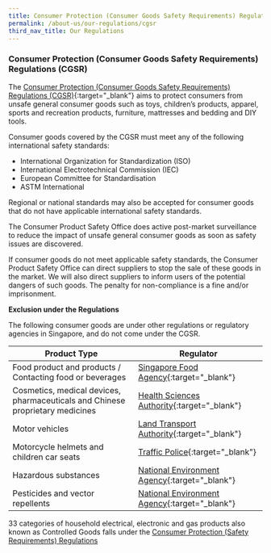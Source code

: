 ```yaml
---
title: Consumer Protection (Consumer Goods Safety Requirements) Regulations (CGSR)
permalink: /about-us/our-regulations/cgsr
third_nav_title: Our Regulations
---
```

### Consumer Protection (Consumer Goods Safety Requirements) Regulations (CGSR)
The [Consumer Protection (Consumer Goods Safety Requirements) Regulations (CGSR)](https://sso.agc.gov.sg/SL/CPTDSRA1975-S113-2011){:target="_blank"} aims to protect consumers from unsafe general consumer goods such as toys, children’s products, apparel, sports and recreation products, furniture, mattresses and bedding and DIY tools.

Consumer goods covered by the CGSR must meet any of the following international safety standards:
* International Organization for Standardization (ISO)
* International Electrotechnical Commission (IEC)
* European Committee for Standardisation
* ASTM International

Regional or national standards may also be accepted for consumer goods that do not have applicable international safety standards.

The Consumer Product Safety Office does active post-market surveillance to reduce the impact of unsafe general consumer goods as soon as safety issues are discovered.

If consumer goods do not meet applicable safety standards, the Consumer Product Safety Office can direct suppliers to stop the sale of these goods in the market. We will also direct suppliers to inform users of the potential dangers of such goods. The penalty for non-compliance is a fine and/or imprisonment.

**Exclusion under the Regulations**

The following consumer goods are under other regulations or regulatory agencies in Singapore, and do not come under the CGSR.

|Product Type|Regulator|
|---|---|
|Food product and products / Contacting food or beverages|[Singapore Food Agency](https://www.sfa.gov.sg/){:target="_blank"}|
|Cosmetics, medical devices, pharmaceuticals and Chinese proprietary medicines|[Health Sciences Authority](https://www.hsa.gov.sg/){:target="_blank"}|
|Motor vehicles|[Land Transport Authority](https://www.lta.gov.sg/content/ltagov/en.html){:target="_blank"}|
|Motorcycle helmets and children car seats|[Traffic Police](https://www.police.gov.sg/Advisories/Traffic/Road-Safety-Tips){:target="_blank"}|
|Hazardous substances|[National Environment Agency](https://www.nea.gov.sg/our-services/pollution-control/chemical-safety/hazardous-substances){:target="_blank"}|
|Pesticides and vector repellents|[National Environment Agency](https://www.nea.gov.sg/our-services/pest-control/registration-of-control-of-public-health-pesticides-and-repellents-against-vectors){:target="_blank"}|


33 categories of household electrical, electronic and gas products also known as Controlled Goods falls under the [Consumer Protection (Safety Requirements) Regulations](/about-us/our-regulations/cpsr)
